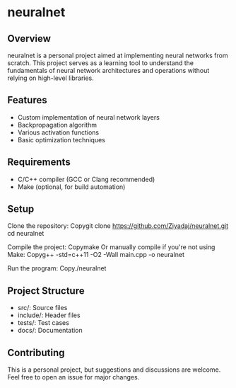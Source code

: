 # neuralnet
## Overview
neuralnet is a personal project aimed at implementing neural networks from scratch. This project serves as a learning tool to understand the fundamentals of neural network architectures and operations without relying on high-level libraries.

## Features

- Custom implementation of neural network layers
- Backpropagation algorithm
- Various activation functions
- Basic optimization techniques

## Requirements

- C/C++ compiler (GCC or Clang recommended)
- Make (optional, for build automation)

## Setup

Clone the repository:
Copygit clone https://github.com/Ziyadaj/neuralnet.git
cd neuralnet

Compile the project:
Copymake
Or manually compile if you're not using Make:
Copyg++ -std=c++11 -O2 -Wall main.cpp -o neuralnet

Run the program:
Copy./neuralnet


## Project Structure

- src/: Source files
- include/: Header files
- tests/: Test cases
- docs/: Documentation

## Contributing
This is a personal project, but suggestions and discussions are welcome. Feel free to open an issue for major changes.
